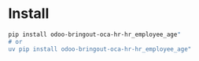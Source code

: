 # Install

```bash
pip install odoo-bringout-oca-hr-hr_employee_age"
# or
uv pip install odoo-bringout-oca-hr-hr_employee_age"
```
